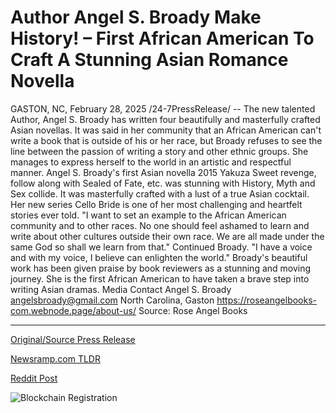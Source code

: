 # Author Angel S. Broady Make History! – First African American To Craft A Stunning Asian Romance Novella

GASTON, NC, February 28, 2025 /24-7PressRelease/ -- The new talented Author, Angel S. Broady has written four beautifully and masterfully crafted Asian novellas. It was said in her community that an African American can't write a book that is outside of his or her race, but Broady refuses to see the line between the passion of writing a story and other ethnic groups. She manages to express herself to the world in an artistic and respectful manner.  Angel S. Broady's first Asian novella 2015 Yakuza Sweet revenge, follow along with Sealed of Fate, etc. was stunning with History, Myth and Sex collide. It was masterfully crafted with a lust of a true Asian cocktail. Her new series Cello Bride is one of her most challenging and heartfelt stories ever told.   "I want to set an example to the African American community and to other races. No one should feel ashamed to learn and write about other cultures outside their own race. We are all made under the same God so shall we learn from that." Continued Broady. "I have a voice and with my voice, I believe can enlighten the world."   Broady's beautiful work has been given praise by book reviewers as a stunning and moving journey. She is the first African American to have taken a brave step into writing Asian dramas.  Media Contact Angel S. Broady angelsbroady@gmail.com North Carolina, Gaston https://roseangelbooks-com.webnode.page/about-us/ Source: Rose Angel Books 

---

[Original/Source Press Release](https://www.24-7pressrelease.com/press-release/520114/author-angel-s-broady-make-history-first-african-american-to-craft-a-stunning-asian-romance-novella)
                    

[Newsramp.com TLDR](https://newsramp.com/curated-news/talented-author-angel-s-broady-breaks-barriers-with-asian-novellas/1ca02775974effb78941d2890003ea7d) 

 



[Reddit Post](https://www.reddit.com/r/BookNews/comments/1j034gf/talented_author_angel_s_broady_breaks_barriers/) 



![Blockchain Registration](https://cdn.newsramp.app/24-7PressRelease/qrcode/252/28/cakeLEWX.webp)